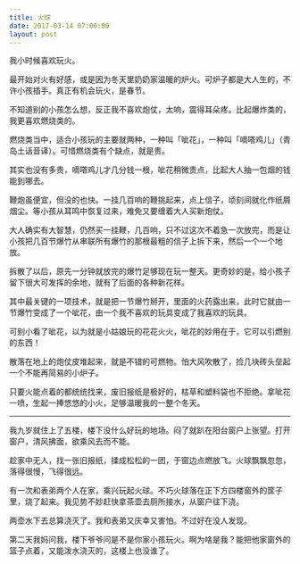 ```yaml
---
title: 火球
date: 2017-03-14 07:00:00
layout: post
---
```


我小时候喜欢玩火。

最开始对火有好感，或是因为冬天里奶奶家温暖的炉火。可炉子都是大人生的，不许小孩插手。真正有机会玩火，是春节。

不知道别的小孩怎么想，反正我不喜欢炮仗，太响，震得耳朵疼。比起爆炸类的，我更喜欢燃烧类的。

燃烧类当中，适合小孩玩的主要就两种，一种叫「呲花」，一种叫「嘀嗒鸡儿」（青岛土话音译）。可惜燃烧类有个缺点，就是贵。

其实也没有多贵，嘀嗒鸡儿才几分钱一根，呲花稍微贵点，比起大人抽一包烟的钱能到哪去。

鞭炮虽便宜，但没的也快。一挂几百响的鞭挑起来，点上信子，顷刻间就化作纸屑烟尘。等小孩从耳鸣中恢复过来，难免又要缠着大人买新炮仗。

大人确实有大智慧，仍然买一挂鞭，几百响，只不过这次不着急一次放完，而是让小孩把几百节爆竹从串联所有爆竹的那根最粗的信子上拆下来，然后一个一个地放。

拆散了以后，原先一分钟就放完的爆竹足够现在玩一整天。更奇妙的是，给小孩子留下很大可发挥的余地，就有了后面的各种新花样。

其中最关键的一项技术，就是把一节爆竹掰开，里面的火药露出来，此时它就由一节爆竹变成了一个呲花，由一个我不喜欢的玩具变成了我喜欢的玩具。

可别小看了呲花，以为就是小姑娘玩的花花火火，呲花的妙用在于，它可以引燃别的东西！

散落在地上的炮仗皮堆起来，就是不错的可燃物。怕大风吹散了，捡几块砖头垒起一个不能再简易的小炉子。

只要火能点着的都统统找来，废旧报纸是极好的，枯草和塑料袋也不拒绝。拿呲花一喷，生起一捧悠悠的小火，足够温暖我的一整个冬天。

---

我九岁就住上了五楼，楼下没什么好玩的地场。闷了就趴在阳台窗户上张望。打开窗户，清风拂面，欲乘风去而不能。

趁家中无人，找一张旧报纸，揉成松松的一团，于窗边点燃放飞。火球飘飘忽忽，落得很慢，飞得很远。

有一次和表弟两个人在家，乘兴玩起火球。不巧火球落在正下方四楼窗外的筐子里，烧了起来。我见势不妙赶快拿茶壶去厕所接水，从窗户往下浇。

两壶水下去总算浇灭了。我和表弟又庆幸又害怕。不过好在没人发现。

第二天我妈问我，楼下爷爷问是不是你家小孩玩火。啊为啥是我？能把他家窗外的篮子点着，又能泼水浇灭的，这楼上也没谁了。

